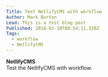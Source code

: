 ```yaml
---
Title: Test NetlifyCMS with workflow
Author: Mark Burton
Lead: This is a test blog post
Published: 2018-02-10T08:54:11.320Z
Tags:
  - workflow
  - NetlifyCMS
---
```

**NetlifyCMS**  
Test the NetlifyCMS with workflow.
